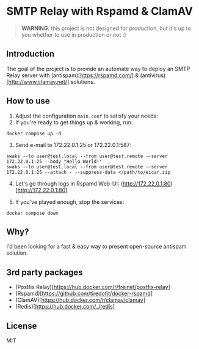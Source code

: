 # SMTP Relay with Rspamd & ClamAV
> **WARNING**: this project is not designed for production, but it's up to you whether to use in production or not :)

## Introduction
The goal of the project is to provide an automate way to deploy an SMTP Relay server with (antispam)[https://rspamd.com/] & (antivirus)[http://www.clamav.net/] solutions.


## How to use
1. Adjust the configuration `main.conf` to satisfy your needs:
2. If you're ready to get things up & working, run:
```
docker compose up -d 
```
3. Send e-mail to 172.22.0.1:25 or 172.22.0.1:587:
```
swaks --to user@test.local --from user@test.remote --server 172.22.0.1:25 --body "Hello World!"
swaks --to user@test.local --from user@test.remote --server 172.22.0.1:25 --attach - --suppress-data </path/to/eicar.zip
```

4. Let's go through logs in Rspamd Web-UI: (http://172.22.0.1:80)[http://172.22.0.1:80]


5. If you've played enough, stop the services:
```
docker compose down
```

## Why?

I'd been looking for a fast & easy way to present open-source antispam solution.  


## 3rd party packages
- (Postfix Relay)[https://hub.docker.com/r/freinet/postfix-relay]
- (Rspamd)[https://github.com/tiredofit/docker-rspamd]
- (ClamAV)[https://hub.docker.com/r/clamav/clamav]
- (Redis)[https://hub.docker.com/_/redis]

## License
MIT